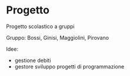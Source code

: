 # Progetto
Progetto scolastico a gruppi

Gruppo: Bossi, Ginisi, Maggiolini, Pirovano

Idee:
 - gestione debiti
 - gestore sviluppo progetti di programmazione
